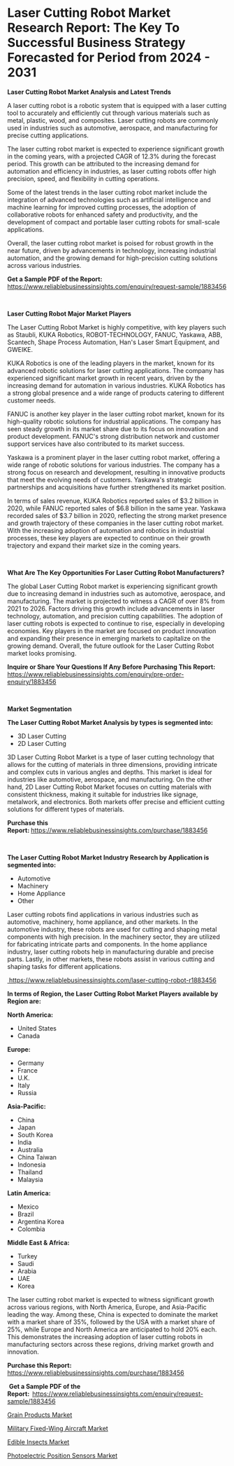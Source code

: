 <p><h1>Laser Cutting Robot Market Research Report: The Key To Successful Business Strategy Forecasted for Period from 2024 - 2031</h1></p><p><strong>Laser Cutting Robot Market Analysis and Latest Trends</strong></p>
<p><p>A laser cutting robot is a robotic system that is equipped with a laser cutting tool to accurately and efficiently cut through various materials such as metal, plastic, wood, and composites. Laser cutting robots are commonly used in industries such as automotive, aerospace, and manufacturing for precise cutting applications.</p><p>The laser cutting robot market is expected to experience significant growth in the coming years, with a projected CAGR of 12.3% during the forecast period. This growth can be attributed to the increasing demand for automation and efficiency in industries, as laser cutting robots offer high precision, speed, and flexibility in cutting operations.</p><p>Some of the latest trends in the laser cutting robot market include the integration of advanced technologies such as artificial intelligence and machine learning for improved cutting processes, the adoption of collaborative robots for enhanced safety and productivity, and the development of compact and portable laser cutting robots for small-scale applications.</p><p>Overall, the laser cutting robot market is poised for robust growth in the near future, driven by advancements in technology, increasing industrial automation, and the growing demand for high-precision cutting solutions across various industries.</p></p>
<p><strong>Get a Sample PDF of the Report:&nbsp;</strong> <a href="https://www.reliablebusinessinsights.com/enquiry/request-sample/1883456">https://www.reliablebusinessinsights.com/enquiry/request-sample/1883456</a></p>
<p>&nbsp;</p>
<p><strong>Laser Cutting Robot Major Market Players</strong></p>
<p><p>The Laser Cutting Robot Market is highly competitive, with key players such as Staubli, KUKA Robotics, ROBOT-TECHNOLOGY, FANUC, Yaskawa, ABB, Scantech, Shape Process Automation, Han's Laser Smart Equipment, and GWEIKE. </p><p>KUKA Robotics is one of the leading players in the market, known for its advanced robotic solutions for laser cutting applications. The company has experienced significant market growth in recent years, driven by the increasing demand for automation in various industries. KUKA Robotics has a strong global presence and a wide range of products catering to different customer needs.</p><p>FANUC is another key player in the laser cutting robot market, known for its high-quality robotic solutions for industrial applications. The company has seen steady growth in its market share due to its focus on innovation and product development. FANUC's strong distribution network and customer support services have also contributed to its market success.</p><p>Yaskawa is a prominent player in the laser cutting robot market, offering a wide range of robotic solutions for various industries. The company has a strong focus on research and development, resulting in innovative products that meet the evolving needs of customers. Yaskawa's strategic partnerships and acquisitions have further strengthened its market position.</p><p>In terms of sales revenue, KUKA Robotics reported sales of $3.2 billion in 2020, while FANUC reported sales of $6.8 billion in the same year. Yaskawa recorded sales of $3.7 billion in 2020, reflecting the strong market presence and growth trajectory of these companies in the laser cutting robot market. With the increasing adoption of automation and robotics in industrial processes, these key players are expected to continue on their growth trajectory and expand their market size in the coming years.</p></p>
<p>&nbsp;</p>
<p><strong>What Are The Key Opportunities For Laser Cutting Robot Manufacturers?</strong></p>
<p><p>The global Laser Cutting Robot market is experiencing significant growth due to increasing demand in industries such as automotive, aerospace, and manufacturing. The market is projected to witness a CAGR of over 8% from 2021 to 2026. Factors driving this growth include advancements in laser technology, automation, and precision cutting capabilities. The adoption of laser cutting robots is expected to continue to rise, especially in developing economies. Key players in the market are focused on product innovation and expanding their presence in emerging markets to capitalize on the growing demand. Overall, the future outlook for the Laser Cutting Robot market looks promising.</p></p>
<p><strong>Inquire or Share Your Questions If Any Before Purchasing This Report:</strong> <a href="https://www.reliablebusinessinsights.com/enquiry/pre-order-enquiry/1883456">https://www.reliablebusinessinsights.com/enquiry/pre-order-enquiry/1883456</a></p>
<p>&nbsp;</p>
<p><strong>Market Segmentation</strong></p>
<p><strong>The Laser Cutting Robot Market Analysis by types is segmented into:</strong></p>
<p><ul><li>3D Laser Cutting</li><li>2D Laser Cutting</li></ul></p>
<p><p>3D Laser Cutting Robot Market is a type of laser cutting technology that allows for the cutting of materials in three dimensions, providing intricate and complex cuts in various angles and depths. This market is ideal for industries like automotive, aerospace, and manufacturing. On the other hand, 2D Laser Cutting Robot Market focuses on cutting materials with consistent thickness, making it suitable for industries like signage, metalwork, and electronics. Both markets offer precise and efficient cutting solutions for different types of materials.</p></p>
<p><strong>Purchase this Report:&nbsp;</strong><a href="https://www.reliablebusinessinsights.com/purchase/1883456">https://www.reliablebusinessinsights.com/purchase/1883456</a></p>
<p>&nbsp;</p>
<p><strong>The Laser Cutting Robot Market Industry Research by Application is segmented into:</strong></p>
<p><ul><li>Automotive</li><li>Machinery</li><li>Home Appliance</li><li>Other</li></ul></p>
<p><p>Laser cutting robots find applications in various industries such as automotive, machinery, home appliance, and other markets. In the automotive industry, these robots are used for cutting and shaping metal components with high precision. In the machinery sector, they are utilized for fabricating intricate parts and components. In the home appliance industry, laser cutting robots help in manufacturing durable and precise parts. Lastly, in other markets, these robots assist in various cutting and shaping tasks for different applications.</p></p>
<p><a href="https://www.reliablebusinessinsights.com/laser-cutting-robot-r1883456">&nbsp;https://www.reliablebusinessinsights.com/laser-cutting-robot-r1883456</a></p>
<p><strong>In terms of Region, the Laser Cutting Robot Market Players available by Region are:</strong></p>
<p>
    <p> <strong> North America: </strong>
        <ul>
            <li>United States</li>
            <li>Canada</li>
        </ul>
        </p> 
    <p> <strong> Europe: </strong>
        <ul>
            <li>Germany</li>
            <li>France</li>
            <li>U.K.</li>
            <li>Italy</li>
            <li>Russia</li>
        </ul>
        </p> 
    <p> <strong> Asia-Pacific: </strong>
        <ul>
            <li>China</li>
            <li>Japan</li>
            <li>South Korea</li>
            <li>India</li>
            <li>Australia</li>
            <li>China Taiwan</li>
            <li>Indonesia</li>
            <li>Thailand</li>
            <li>Malaysia</li>
        </ul>
        </p> 
    <p> <strong> Latin America: </strong>
        <ul>
            <li>Mexico</li>
            <li>Brazil</li>
            <li>Argentina Korea</li>
            <li>Colombia</li>
        </ul>
        </p> 
    <p> <strong> Middle East & Africa: </strong>
        <ul>
            <li>Turkey</li>
            <li>Saudi</li>
            <li>Arabia</li>
            <li>UAE</li>
            <li>Korea</li>
        </ul>
    </p>
    </p>
<p><p>The laser cutting robot market is expected to witness significant growth across various regions, with North America, Europe, and Asia-Pacific leading the way. Among these, China is expected to dominate the market with a market share of 35%, followed by the USA with a market share of 25%, while Europe and North America are anticipated to hold 20% each. This demonstrates the increasing adoption of laser cutting robots in manufacturing sectors across these regions, driving market growth and innovation.</p></p>
<p><strong>Purchase this Report: </strong><a href="https://www.reliablebusinessinsights.com/purchase/1883456">https://www.reliablebusinessinsights.com/purchase/1883456</a></p>
<p>&nbsp;<strong>Get a Sample PDF of the Report:&nbsp;&nbsp;</strong><a href="https://www.reliablebusinessinsights.com/enquiry/request-sample/1883456">https://www.reliablebusinessinsights.com/enquiry/request-sample/1883456</a></p>
<p><strong></strong></p>
<p><p><a href="https://github.com/Gilanghao0/Market-Research-Report-List-1/blob/main/grain-products-market.md">Grain Products Market</a></p><p><a href="https://medium.com/@codystark63/military-fixed-wing-aircraft-market-outlook-complete-industry-analysis-2024-to-2031-f37d858cddf2">Military Fixed-Wing Aircraft Market</a></p><p><a href="https://github.com/lukmanduiky01/Market-Research-Report-List-1/blob/main/edible-insects-market.md">Edible Insects Market</a></p><p><a href="https://medium.com/@lottierunte68/photoelectric-position-sensors-market-size-growth-and-industry-analysis-by-market-segmentation-68688f780a30">Photoelectric Position Sensors Market</a></p></p>